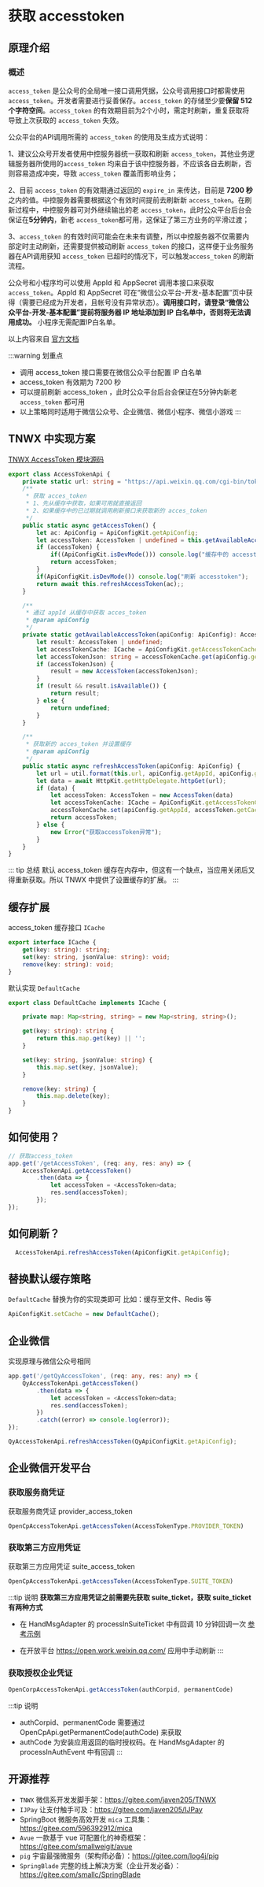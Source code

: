 # 获取 accesstoken

## 原理介绍

### 概述

`access_token` 是公众号的全局唯一接口调用凭据，公众号调用接口时都需使用 `access_token`。开发者需要进行妥善保存。`access_token` 的存储至少要**保留 512 个字符空间**。`access_token` 的有效期目前为2个小时，需定时刷新，重复获取将导致上次获取的 `access_token` 失效。

公众平台的API调用所需的 `access_token` 的使用及生成方式说明：

1、建议公众号开发者使用中控服务器统一获取和刷新 `access_token`，其他业务逻辑服务器所使用的`access_token` 均来自于该中控服务器，不应该各自去刷新，否则容易造成冲突，导致 `access_token` 覆盖而影响业务；

2、目前 `access_token` 的有效期通过返回的 `expire_in` 来传达，目前是 **7200 秒**之内的值。中控服务器需要根据这个有效时间提前去刷新新 `access_token`。在刷新过程中，中控服务器可对外继续输出的老 `access_token`，此时公众平台后台会保证在**5分钟内**，新老 `access_token`都可用，这保证了第三方业务的平滑过渡；

3、`access_token` 的有效时间可能会在未来有调整，所以中控服务器不仅需要内部定时主动刷新，还需要提供被动刷新 `access_token` 的接口，这样便于业务服务器在API调用获知 `access_token` 已超时的情况下，可以触发`access_token` 的刷新流程。

公众号和小程序均可以使用 AppId 和 AppSecret 调用本接口来获取 `access_token`。AppId 和 AppSecret 可在“微信公众平台-开发-基本配置”页中获得（需要已经成为开发者，且帐号没有异常状态）。**调用接口时，请登录“微信公众平台-开发-基本配置”提前将服务器 IP 地址添加到 IP 白名单中，否则将无法调用成功。** 小程序无需配置IP白名单。



以上内容来自 [官方文档](https://mp.weixin.qq.com/wiki?t=resource/res_main&id=mp1433751277) 



:::warning 划重点
- 调用 access_token 接口需要在微信公众平台配置 IP 白名单
- access_token 有效期为 7200 秒
- 可以提前刷新 access_token ，此时公众平台后台会保证在5分钟内新老  `access_token` 都可用
- 以上策略同时适用于微信公众号、企业微信、微信小程序、微信小游戏
:::

## TNWX 中实现方案

[TNWX AccessToken 模块源码](https://gitee.com/javen205/TNWX/blob/master/packages/accesstoken/src/)

```typescript
export class AccessTokenApi {
    private static url: string = "https://api.weixin.qq.com/cgi-bin/token?grant_type=client_credential&appid=%s&secret=%s";
    /**
     * 获取 acces_token 
     * 1、先从缓存中获取，如果可用就直接返回
     * 2、如果缓存中的已过期就调用刷新接口来获取新的 acces_token 
     */
    public static async getAccessToken() {
        let ac: ApiConfig = ApiConfigKit.getApiConfig;
        let accessToken: AccessToken | undefined = this.getAvailableAccessToken(ac);
        if (accessToken) {
            if((ApiConfigKit.isDevMode())) console.log("缓存中的 accesstoken");
            return accessToken;
        }
        if(ApiConfigKit.isDevMode()) console.log("刷新 accesstoken");
        return await this.refreshAccessToken(ac);;
    }

    /**
     * 通过 appId 从缓存中获取 acces_token
     * @param apiConfig 
     */
    private static getAvailableAccessToken(apiConfig: ApiConfig): AccessToken | undefined {
        let result: AccessToken | undefined;
        let accessTokenCache: ICache = ApiConfigKit.getAccessTokenCache;
        let accessTokenJson: string = accessTokenCache.get(apiConfig.getAppId);
        if (accessTokenJson) {
            result = new AccessToken(accessTokenJson);
        }
        if (result && result.isAvailable()) {
            return result;
        } else {
            return undefined;
        }
    }

    /**
     * 获取新的 acces_token 并设置缓存
     * @param apiConfig 
     */
    public static async refreshAccessToken(apiConfig: ApiConfig) {
        let url = util.format(this.url, apiConfig.getAppId, apiConfig.getAppScrect);
        let data = await HttpKit.getHttpDelegate.httpGet(url);
        if (data) {
            let accessToken: AccessToken = new AccessToken(data)
            let accessTokenCache: ICache = ApiConfigKit.getAccessTokenCache;
            accessTokenCache.set(apiConfig.getAppId, accessToken.getCacheJson);
            return accessToken;
        } else {
            new Error("获取accessToken异常");
        }
    }
}
```


::: tip 总结
默认 access_token 缓存在内存中，但这有一个缺点，当应用关闭后又得重新获取。所以 TNWX 中提供了设置缓存的扩展。
:::


## 缓存扩展

access_token 缓存接口 `ICache`

```typescript
export interface ICache {
    get(key: string): string;
    set(key: string, jsonValue: string): void;
    remove(key: string): void;
}
```

默认实现 `DefaultCache` 

```typescript
export class DefaultCache implements ICache {

    private map: Map<string, string> = new Map<string, string>();

    get(key: string): string {
        return this.map.get(key) || '';
    }

    set(key: string, jsonValue: string) {
        this.map.set(key, jsonValue);
    }

    remove(key: string) {
        this.map.delete(key);
    }
}
```

## 如何使用？

```typescript 
// 获取access_token
app.get('/getAccessToken', (req: any, res: any) => {
    AccessTokenApi.getAccessToken()
        .then(data => {
            let accessToken = <AccessToken>data;
            res.send(accessToken);
        });
});
```

## 如何刷新？

```typescript
  AccessTokenApi.refreshAccessToken(ApiConfigKit.getApiConfig);
```

## 替换默认缓存策略

`DefaultCache`  替换为你的实现类即可 比如：缓存至文件、Redis 等

```typescript
ApiConfigKit.setCache = new DefaultCache();
```


## 企业微信

实现原理与微信公众号相同

```typescript
app.get('/getQyAccessToken', (req: any, res: any) => {
    QyAccessTokenApi.getAccessToken()
        .then(data => {
            let accessToken = <AccessToken>data;
            res.send(accessToken);
        })
        .catch((error) => console.log(error));
});
```

```TypeScript
QyAccessTokenApi.refreshAccessToken(QyApiConfigKit.getApiConfig);
```

## 企业微信开发平台

### 获取服务商凭证 

获取服务商凭证  provider_access_token

```TypeScript
OpenCpAccessTokenApi.getAccessToken(AccessTokenType.PROVIDER_TOKEN)
```

### 获取第三方应用凭证

获取第三方应用凭证 suite_access_token

```TypeScript
OpenCpAccessTokenApi.getAccessToken(AccessTokenType.SUITE_TOKEN)
```

:::tip 说明
**获取第三方应用凭证之前需要先获取 suite_ticket，获取 suite_ticket有两种方式**

 - 在 HandMsgAdapter 的 processInSuiteTicket 中有回调 10 分钟回调一次 [参考示例](https://gitee.com/javen205/TNWX/blob/master/sample/egg/app/handMsgAdapter.ts#L187)

- 在开放平台 https://open.work.weixin.qq.com/  应用中手动刷新
:::

### 获取授权企业凭证

```TypeScript
OpenCorpAccessTokenApi.getAccessToken(authCorpid, permanentCode)
```

:::tip 说明
- authCorpid、permanentCode 需要通过 OpenCpApi.getPermanentCode(authCode) 来获取
- authCode 为安装应用返回的临时授权码。在 HandMsgAdapter 的 processInAuthEvent 中有回调
:::

## 开源推荐

- `TNWX` 微信系开发发脚手架：<https://gitee.com/javen205/TNWX>
- `IJPay` 让支付触手可及：<https://gitee.com/javen205/IJPay>
- SpringBoot 微服务高效开发 `mica` 工具集：<https://gitee.com/596392912/mica>
- `Avue` 一款基于 vue 可配置化的神奇框架：<https://gitee.com/smallweigit/avue>
- `pig` 宇宙最强微服务（架构师必备）：<https://gitee.com/log4j/pig>
- `SpringBlade` 完整的线上解决方案（企业开发必备）：<https://gitee.com/smallc/SpringBlade>

 


